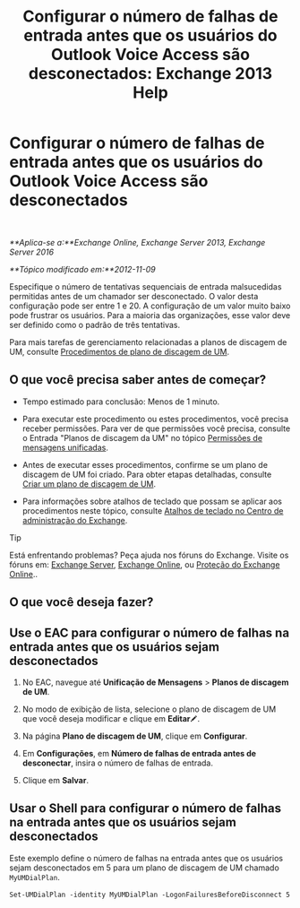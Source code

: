 ﻿---
title: 'Configurar o número de falhas de entrada antes que os usuários do Outlook Voice Access são desconectados: Exchange 2013 Help'
TOCTitle: Configurar o número de falhas de entrada antes que os usuários do Outlook Voice Access são desconectados
ms:assetid: 02f93888-168c-44bb-8cf6-17f5fcc3d733
ms:mtpsurl: https://technet.microsoft.com/pt-br/library/Ee423537(v=EXCHG.150)
ms:contentKeyID: 50484877
ms.date: 05/22/2018
mtps_version: v=EXCHG.150
ms.translationtype: MT
---

# Configurar o número de falhas de entrada antes que os usuários do Outlook Voice Access são desconectados

 

_**Aplica-se a:**Exchange Online, Exchange Server 2013, Exchange Server 2016_

_**Tópico modificado em:**2012-11-09_

Especifique o número de tentativas sequenciais de entrada malsucedidas permitidas antes de um chamador ser desconectado. O valor desta configuração pode ser entre 1 e 20. A configuração de um valor muito baixo pode frustrar os usuários. Para a maioria das organizações, esse valor deve ser definido como o padrão de três tentativas.

Para mais tarefas de gerenciamento relacionadas a planos de discagem de UM, consulte [Procedimentos de plano de discagem de UM](um-dial-plan-procedures-exchange-2013-help.md).

## O que você precisa saber antes de começar?

  - Tempo estimado para conclusão: Menos de 1 minuto.

  - Para executar este procedimento ou estes procedimentos, você precisa receber permissões. Para ver de que permissões você precisa, consulte o Entrada "Planos de discagem da UM" no tópico [Permissões de mensagens unificadas](unified-messaging-permissions-exchange-2013-help.md).

  - Antes de executar esses procedimentos, confirme se um plano de discagem de UM foi criado. Para obter etapas detalhadas, consulte [Criar um plano de discagem de UM](create-a-um-dial-plan-exchange-2013-help.md).

  - Para informações sobre atalhos de teclado que possam se aplicar aos procedimentos neste tópico, consulte [Atalhos de teclado no Centro de administração do Exchange](keyboard-shortcuts-in-the-exchange-admin-center-exchange-online-protection-help.md).


> [!TIP]
> Está enfrentando problemas? Peça ajuda nos fóruns do Exchange. Visite os fóruns em: <A href="https://go.microsoft.com/fwlink/p/?linkid=60612">Exchange Server</A>, <A href="https://go.microsoft.com/fwlink/p/?linkid=267542">Exchange Online</A>, ou <A href="https://go.microsoft.com/fwlink/p/?linkid=285351">Proteção do Exchange Online</A>..



## O que você deseja fazer?

## Use o EAC para configurar o número de falhas na entrada antes que os usuários sejam desconectados

1.  No EAC, navegue até **Unificação de Mensagens** \> **Planos de discagem de UM**.

2.  No modo de exibição de lista, selecione o plano de discagem de UM que você deseja modificar e clique em **Editar**![Ícone de edição](images/JJ218640.6f53ccb2-1f13-4c02-bea0-30690e6ea71d(EXCHG.150).gif "Ícone de edição").

3.  Na página **Plano de discagem de UM**, clique em **Configurar**.

4.  Em **Configurações**, em **Número de falhas de entrada antes de desconectar**, insira o número de falhas de entrada.

5.  Clique em **Salvar**.

## Usar o Shell para configurar o número de falhas na entrada antes que os usuários sejam desconectados

Este exemplo define o número de falhas na entrada antes que os usuários sejam desconectados em 5 para um plano de discagem de UM chamado `MyUMDialPlan`.

    Set-UMDialPlan -identity MyUMDialPlan -LogonFailuresBeforeDisconnect 5


